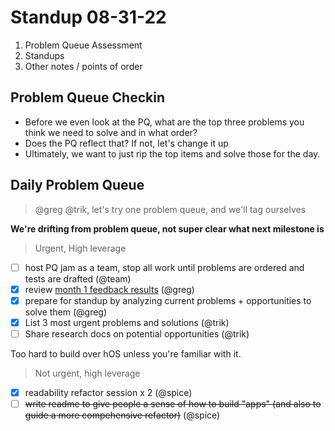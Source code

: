 # Standup 08-31-22

1. Problem Queue Assessment
2. Standups
3. Other notes / points of order

## Problem Queue Checkin

- Before we even look at the PQ, what are the top three problems you think we need to solve and in what order?
- Does the PQ reflect that? If not, let's change it up
- Ultimately, we want to just rip the top items and solve those for the day.

## Daily Problem Queue

> @greg @trik, let's try one problem queue, and we'll tag ourselves

**We're drifting from problem queue, not super clear what next milestone is**

> Urgent, High leverage

- [ ] host PQ jam as a team, stop all work until problems are ordered and tests are drafted (@team)
- [x] review [month 1 feedback results](https://github.com/Krause-House/.github/blob/main/feedback/Month%201%20Feedback.pdf) (@greg)
- [x] prepare for standup by analyzing current problems + opportunities to solve them (@greg)
- [x] List 3 most urgent problems and solutions (@trik)
- [ ] Share research docs on potential opportunities (@trik)

Too hard to build over hOS unless you're familiar with it.

> Not urgent, high leverage

- [x] readability refactor session x 2 (@spice)
- [ ] ~~write readme to give people a sense of how to build "apps" (and also to guide a more compehensive refactor)~~ (@spice)
